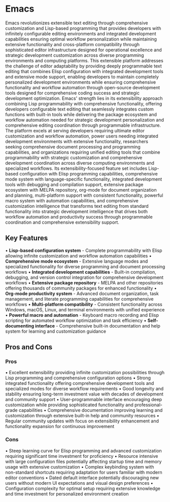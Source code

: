 # Emacs

Emacs revolutionizes extensible text editing through comprehensive customization and Lisp-based programming that provides developers with infinitely configurable editing environments and integrated development capabilities ensuring optimal workflow personalization while maintaining extensive functionality and cross-platform compatibility through sophisticated editor infrastructure designed for operational excellence and strategic development customization across diverse programming environments and computing platforms. This extensible platform addresses the challenge of editor adaptability by providing deeply programmable text editing that combines Elisp configuration with integrated development tools and extensive mode support, enabling developers to maintain completely personalized development environments while ensuring comprehensive functionality and workflow automation through open-source development tools designed for comprehensive coding success and strategic development optimization. Emacs' strength lies in its extensibility approach combining Lisp programmability with comprehensive functionality, offering developers configurable text editing that seamlessly integrates custom functions with built-in tools while delivering the package ecosystem and workflow automation needed for strategic development personalization and comprehensive editing coordination through programmable infrastructure. The platform excels at serving developers requiring ultimate editor customization and workflow automation, power users needing integrated development environments with extensive functionality, researchers seeking comprehensive document processing and programming capabilities, and organizations requiring unified editing tools that combine programmability with strategic customization and comprehensive development coordination across diverse computing environments and specialized workflows. Its extensibility-focused feature set includes Lisp-based configuration with Elisp programming capabilities, comprehensive mode system with language-specific functionality, integrated development tools with debugging and compilation support, extensive package ecosystem with MELPA repository, org-mode for document organization and planning, multi-platform support with consistent functionality, powerful macro system with automation capabilities, and comprehensive customization intelligence that transforms text editing from standard functionality into strategic development intelligence that drives both workflow automation and productivity success through programmable coordination and comprehensive extensibility support.

## Key Features

• **Lisp-based configuration system** - Complete programmability with Elisp allowing infinite customization and workflow automation capabilities
• **Comprehensive mode ecosystem** - Extensive language modes and specialized functionality for diverse programming and document processing workflows
• **Integrated development capabilities** - Built-in compilation, debugging, and version control integration for comprehensive development workflows
• **Extensive package repository** - MELPA and other repositories offering thousands of community packages for enhanced functionality
• **Org-mode productivity system** - Advanced document organization, task management, and literate programming capabilities for comprehensive workflows
• **Multi-platform compatibility** - Consistent functionality across Windows, macOS, Linux, and terminal environments with unified experience
• **Powerful macro and automation** - Keyboard macro recording and Elisp scripting for automated workflow optimization and task efficiency
• **Self-documenting interface** - Comprehensive built-in documentation and help system for learning and customization guidance

## Pros and Cons

### Pros
• Excellent extensibility providing infinite customization possibilities through Lisp programming and comprehensive configuration options
• Strong integrated functionality offering comprehensive development tools and specialized modes for diverse workflow requirements
• Good longevity and stability ensuring long-term investment value with decades of development and community support
• User-programmable interface encouraging deep customization while providing sophisticated functionality and professional-grade capabilities
• Comprehensive documentation improving learning and customization through extensive built-in help and community resources
• Regular community updates with focus on extensibility enhancement and functionality expansion for continuous improvement

### Cons
• Steep learning curve for Elisp programming and advanced customization requiring significant time investment for proficiency
• Resource intensive with large configuration files potentially affecting startup time and memory usage with extensive customization
• Complex keybinding system with non-standard shortcuts requiring adaptation for users familiar with modern editor conventions
• Dated default interface potentially discouraging new users without modern UI expectations and visual design preferences
• Configuration complexity for optimal setup requiring extensive knowledge and time investment for personalized environment creation